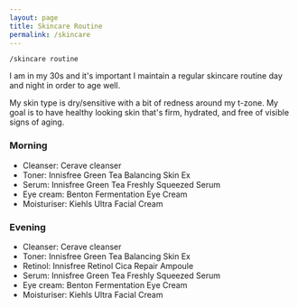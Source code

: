 ```yaml
---
layout: page
title: Skincare Routine
permalink: /skincare
---
```


`/skincare routine`

I am in my 30s and it's important I maintain a regular skincare routine day and night in order to age well. 

My skin type is dry/sensitive with a bit of redness around my t-zone. My goal is to have healthy looking skin that's firm, hydrated, and free of visible signs of aging. 

### Morning

- Cleanser: Cerave cleanser
- Toner: Innisfree Green Tea Balancing Skin Ex
- Serum: Innisfree Green Tea Freshly Squeezed Serum
- Eye cream: Benton Fermentation Eye Cream
- Moisturiser: Kiehls Ultra Facial Cream


### Evening

- Cleanser: Cerave cleanser
- Toner: Innisfree Green Tea Balancing Skin Ex
- Retinol: Innisfree Retinol Cica Repair Ampoule
- Serum: Innisfree Green Tea Freshly Squeezed Serum
- Eye cream: Benton Fermentation Eye Cream
- Moisturiser: Kiehls Ultra Facial Cream

<style>
  .wrapper {
    max-width: 58em;
  }
</style>